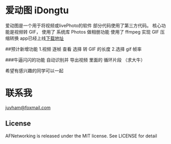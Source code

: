 # 爱动图 iDongtu

爱动图是一个用于将视频或livePhoto的软件
部分代码使用了第三方代码。
核心功能是视频转 GIF，
使用了 系统库 Photos 做相册功能
使用了 ffmpeg 实现 GIF 压缩转换
app已经上线[下载地址](http://juvham.ml)

##预计新增功能
1.视频 逐帧 查看 选择 转 GIF 的长度
2.选择 gif 帧率

###牛逼闪闪的功能 自动识别并  导出视频 里面的 循环片段 （求大牛）

希望有感兴趣的同学可以一起

# 联系我

juvham@foxmail.com

## License

AFNetworking is released under the MIT license. See LICENSE for detail
